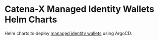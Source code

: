 # Catena-X Managed Identity Wallets Helm Charts

Helm charts to deploy
[managed identity wallets](https://github.com/catenax-ng/product-core-managed-identity-wallets)
using ArgoCD.